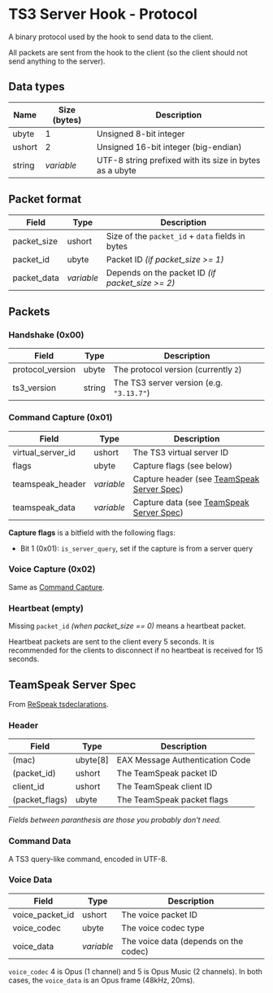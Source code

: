 # TS3 Server Hook - Protocol

A binary protocol used by the hook to send data to the client.

All packets are sent from the hook to the client (so the client should not send anything to the server).

## Data types

| Name   | Size (bytes) | Description                                             |
|--------|--------------|---------------------------------------------------------|
| ubyte  | 1            | Unsigned 8-bit integer                                  |
| ushort | 2            | Unsigned 16-bit integer (big-endian)                    |
| string | _variable_   | UTF-8 string prefixed with its size in bytes as a ubyte |

## Packet format

| Field       | Type       | Description                                       |
|-------------|------------|---------------------------------------------------|
| packet_size | ushort     | Size of the `packet_id` + `data` fields in bytes  |
| packet_id   | ubyte      | Packet ID _(if packet_size >= 1)_                 |
| packet_data | _variable_ | Depends on the packet ID  _(if packet_size >= 2)_ |

## Packets

### Handshake (0x00)

| Field            | Type   | Description                              |
|------------------|--------|------------------------------------------|
| protocol_version | ubyte  | The protocol version (currently `2`)     |
| ts3_version      | string | The TS3 server version (e.g. `"3.13.7"`) |

### Command Capture (0x01)

| Field             | Type       | Description                                                          |
|-------------------|------------|----------------------------------------------------------------------|
| virtual_server_id | ushort     | The TS3 virtual server ID                                            |
| flags             | ubyte      | Capture flags (see below)                                            |
| teamspeak_header  | _variable_ | Capture header (see [TeamSpeak Server Spec](#teamspeak-server-spec)) |
| teamspeak_data    | _variable_ | Capture data (see [TeamSpeak Server Spec](#teamspeak-server-spec))   |

**Capture flags** is a bitfield with the following flags:
- Bit 1 (0x01): `is_server_query`, set if the capture is from a server query

### Voice Capture (0x02)

Same as [Command Capture](#command-capture-0x01).

### Heartbeat (empty)

Missing `packet_id` _(when packet_size == 0)_ means a heartbeat packet.

Heartbeat packets are sent to the client every 5 seconds.
It is recommended for the clients to disconnect if no heartbeat is received for
15 seconds.

## TeamSpeak Server Spec

From [ReSpeak tsdeclarations][ts3protocol.md].

[ts3protocol.md]: https://github.com/ReSpeak/tsdeclarations/blob/e19149d13ec114fd9756bc726e8f86bf47ae9181/ts3protocol.md

### Header

| Field          | Type      | Description                     |
|----------------|-----------|---------------------------------|
| (mac)          | ubyte\[8] | EAX Message Authentication Code |
| (packet_id)    | ushort    | The TeamSpeak packet ID         |
| client_id      | ushort    | The TeamSpeak client ID         |
| (packet_flags) | ubyte     | The TeamSpeak packet flags      |

_Fields between paranthesis are those you probably don't need._

### Command Data

A TS3 query-like command, encoded in UTF-8.

### Voice Data

| Field           | Type       | Description                           |
|-----------------|------------|---------------------------------------|
| voice_packet_id | ushort     | The voice packet ID                   |
| voice_codec     | ubyte      | The voice codec type                  |
| voice_data      | _variable_ | The voice data (depends on the codec) |

`voice_codec` 4 is Opus (1 channel) and 5 is Opus Music (2 channels).
In both cases, the `voice_data` is an Opus frame (48kHz, 20ms).
